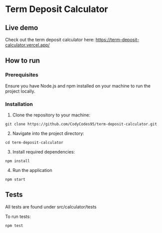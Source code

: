 # Term Deposit Calculator

## Live demo

Check out the term deposit calculator here: https://term-deposit-calculator.vercel.app/

## How to run

### Prerequisites

Ensure you have Node.js and npm installed on your machine to run the project locally.

### Installation

1. Clone the repository to your machine:

`git clone https://github.com/CodyCodes95/term-deposit-calculator.git`

2. Navigate into the project directory:

`cd term-deposit-calculator`

3. Install required dependencies:

`npm install`

4. Run the application

`npm start`

## Tests

All tests are found under src/calculator/tests

To run tests:

`npm test`